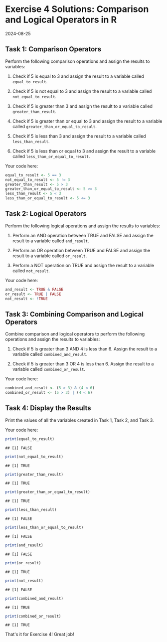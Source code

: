 # Exercise 4 Solutions: Comparison and Logical Operators in R
2024-08-25


## Task 1: Comparison Operators

Perform the following comparison operations and assign the results to
variables:

1. Check if 5 is equal to 3 and assign the result to a variable called
   `equal_to_result`.

2. Check if 5 is not equal to 3 and assign the result to a variable called
   `not_equal_to_result`.

3. Check if 5 is greater than 3 and assign the result to a variable called
   `greater_than_result`.

4. Check if 5 is greater than or equal to 3 and assign the result to a
   variable called `greater_than_or_equal_to_result`.

5. Check if 5 is less than 3 and assign the result to a variable called
   `less_than_result`.

6. Check if 5 is less than or equal to 3 and assign the result to a variable
   called `less_than_or_equal_to_result`.

Your code here:


``` r
equal_to_result <- 5 == 3
not_equal_to_result <- 5 != 3
greater_than_result <- 5 > 3
greater_than_or_equal_to_result <- 5 >= 3
less_than_result <- 5 < 3
less_than_or_equal_to_result <- 5 <= 3
```

## Task 2: Logical Operators

Perform the following logical operations and assign the results to variables:

1. Perform an AND operation between TRUE and FALSE and assign the result to a
   variable called `and_result`.

2. Perform an OR operation between TRUE and FALSE and assign the result to a
   variable called `or_result`.

3. Perform a NOT operation on TRUE and assign the result to a variable called
   `not_result`.

Your code here:


``` r
and_result <- TRUE & FALSE
or_result <- TRUE | FALSE
not_result <- !TRUE
```

## Task 3: Combining Comparison and Logical Operators

Combine comparison and logical operators to perform the following operations
and assign the results to variables:

1. Check if 5 is greater than 3 AND 4 is less than 6. Assign the result to a
   variable called `combined_and_result`.

2. Check if 5 is greater than 3 OR 4 is less than 6. Assign the result to a
   variable called `combined_or_result`.

Your code here:


``` r
combined_and_result <- (5 > 3) & (4 < 6)
combined_or_result <- (5 > 3) | (4 < 6)
```

## Task 4: Display the Results

Print the values of all the variables created in Task 1, Task 2, and Task 3.

Your code here:


``` r
print(equal_to_result)
```

```
## [1] FALSE
```

``` r
print(not_equal_to_result)
```

```
## [1] TRUE
```

``` r
print(greater_than_result)
```

```
## [1] TRUE
```

``` r
print(greater_than_or_equal_to_result)
```

```
## [1] TRUE
```

``` r
print(less_than_result)
```

```
## [1] FALSE
```

``` r
print(less_than_or_equal_to_result)
```

```
## [1] FALSE
```

``` r
print(and_result)
```

```
## [1] FALSE
```

``` r
print(or_result)
```

```
## [1] TRUE
```

``` r
print(not_result)
```

```
## [1] FALSE
```

``` r
print(combined_and_result)
```

```
## [1] TRUE
```

``` r
print(combined_or_result)
```

```
## [1] TRUE
```

That's it for Exercise 4! Great job!

